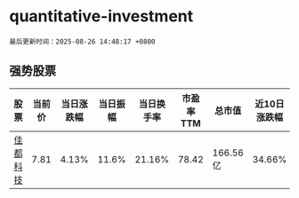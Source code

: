 # quantitative-investment

`最后更新时间：2025-08-26 14:48:17 +0800`

## 强势股票

|股票|当前价|当日涨跌幅|当日振幅|当日换手率|市盈率TTM|总市值|近10日涨跌幅|
|----|----|----|----|----|----|----|----|
|[佳都科技](https://xueqiu.com/S/SH600728)|7.81|4.13%|11.6%|21.16%|78.42|166.56亿|34.66%|
